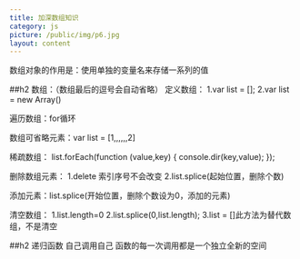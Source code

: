 ```yaml
---
title: 加深数组知识
category: js
picture: /public/img/p6.jpg
layout: content  
---
```


数组对象的作用是：使用单独的变量名来存储一系列的值

##h2 数组：（数组最后的逗号会自动省略）
定义数组：
1.var list = [];
2.var list = new Array()

遍历数组：for循环

数组可省略元素：var list = [1,,,,,,2]

稀疏数组：
list.forEach(function (value,key) {
console.dir(key,value); 
});

删除数组元素：
1.delete 索引序号不会改变
2.list.splice(起始位置，删除个数)

添加元素：list.splice(开始位置，删除个数设为0，添加的元素)

清空数组：
1.list.length=0
2.list.splice(0,list.length);
3.list = []此方法为替代数组，不是清空



##h2 递归函数
自己调用自己
函数的每一次调用都是一个独立全新的空间
